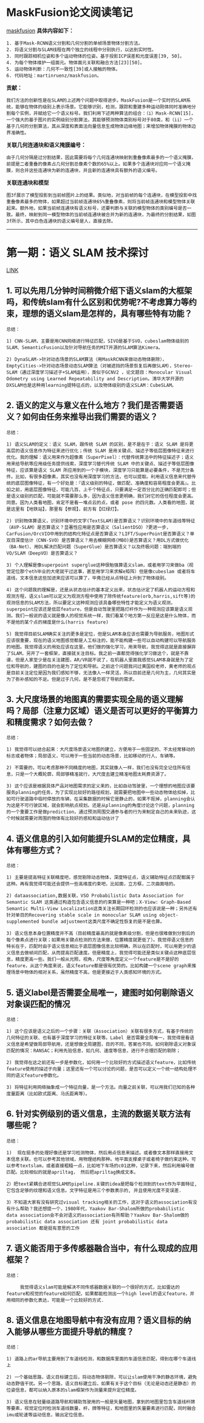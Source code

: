 
# **MaskFusion论文阅读笔记**
[maskfusion](https://zhuanlan.zhihu.com/p/136242262)
**具体内容如下：**
```
1. 基于Mask-RCNN语义分割和几何分割的单帧场景物体分割方法。
2. 将语义分割与SLAM线程在两个独立的线程中分别执行，以达到实时性。
3. 同时跟踪相机位姿和多个运动物体的位姿。基于投影ICP误差和光度误差[39, 50]。
4. 为每个物体维护一组面元。物体面元关联和融合方法[23][50]。
5. 运动物体判断：几何不一致性[39]或人接触的物体。
6. 代码地址：martinruenz/maskfusion。
```

**贡献：**
```
我们方法的创新性是在SLAM的上述两个问题中取得进步。MaskFusion是一个实时的SLAM系统，能够在物体的级别上表示场景。它能够识别，检测，跟踪和重建多种运动刚体同时准确地分割每个实例，并赋给它一个语义标号。我们利用下述两种算法的组合：（i）Mask-RCNN[15]，一个强大的基于图片的实例级别分割算法，其能够预测物体类别标号对于80类，和（ii）一个基于几何的分割算法，其从深度和表面法向量信息生成物体边缘地图；来增加物体掩膜的物体边界准确性。
```

**关联几何连通块和语义掩膜编号：**
```
由于几何分隔是过分割结果，因此需要将每个几何连通块映射到重叠像素最多的一个语义掩膜，前提是二者重叠的像素占几何分割总像素个数的65%以上。如果多个连通块对应同一个语义掩膜，则合并这些连通块为新的连通块，并且新的连通块具有额外的语义编号。
```

**关联连通块和模型**
```
图3f展示了模型投影到当前帧图片上的结果。类似地，对当前帧的每个连通块，在模型投影中找重叠像素最多的物体，如果超过当前帧连通块65%重叠像素，则将当前帧连通块和模型物体关联起来。额外地，如果当前帧连通块有语义标号，还要判断与关联的模型物体的类别编号是否一致。最终，映射到同一模型物体的当前帧连通块被合并为新的连通块，为最终的分割结果，如图3f所示，其中白色连通块的语义编号是人，直接去除。
```



---
#   **第一期：语义 SLAM 技术探讨**
[LINK](https://mp.weixin.qq.com/s?__biz=MzI5MTM1MTQwMw==&mid=2247522823&idx=1&sn=8a3f4e3e331083c785974509a5fa3473&chksm=ec132403db64ad152542cb6869b6610c469d62edba65dffd932c0fb0f510573c7c6119bef4cb&scene=0&xtrack=1&key=8ad0ea50d7c77351c22c58485afc928202fc9a0d824262962e89c0ba0fc2f4cdff71b53ac553de24a2869828b80680e5e0b95dca96d1ba2b387a0545f28d307fe680c5c34f85014974055224ce14d7e25609c1645f8dd9bd5e64212162dd37beebe8799d090c732cab8b4fd1d3f0726925ca732f54cfecfd8d3ddfa3c2cc66e8&ascene=1&uin=MTc5OTk4OTk0Mg%3D%3D&devicetype=Windows+XP&version=62060841&lang=en&exportkey=A1AdOz2GvCbMLDFOCZdQPoE%3D&pass_ticket=DuHVyX3jEPFpCie02M%2F7Xh7WrZEVx52yyON5KbuXUolAirkp4eRhEfeQW1vDicrX&wx_header=0)
## 1. 可以先用几分钟时间稍微介绍下语义slam的大框架吗，和传统slam有什么区别和优势呢?不考虑算力等约束，理想的语义slam是怎样的，具有哪些特有功能？
```
总结：

1) CNN-SLAM，主要是用CNN网络进行特征匹配，SIVO是基于SVO，cubeslam物体级别的SLAM、SemanticFusion以及针对导航任务的MIT开源的SLAM算法Kimera。

2) DynaSLAM->针对动态场景的SLAM算法（用MaskRCNN来做动态物体删除），EmptyCities->针对动态场景动态SLAM算法（对被遮挡的场景恢复后再做SLAM），Stereo-SLAM（通过深度学习描述子+SLAM运用），类似于GCNV2 ，论文题目：Monocular Visual Odometry using Learned Repeatability and Description。清华大学开源的DXSLAM也是这种用learning提特征点的，以及物体级别的语义SLAM：CubeSLAM。
```

## 2. 语义的定义与意义在什么地方？我们是否需要语义？如何由任务来推导出我们需要的语义？
```
总结：

1) 语义SLAM的定义：语义 SLAM，跟传统 SLAM 的区别，是不是在于：语义 SLAM 是将更高层的语义信息作为特征来进行优化；传统 SLAM 是用关键点、描述子等低层图像特征来进行优化。我的理解：语义用来作为超像素（SuperPixel）：代替传统算法中的特征描述子；语义用来给导航等应用级任务提供线索，深度学习替代传统 SLAM 中的关键点、描述子等低层图像特征，应该算是语义 SLAM 所应用到的一个子模块，深度学习只能算是必要条件，不是充分条件。比如，有很多超像素，其实也没有用深度学习的方法，也可以提取。利用语义信息来代替传统的底层图像特征，有一个好处是：『语义级别的特征，做匹配，准确度和容易程度会更高』。比如之前，用底层图像特征，可能几百、上千个特征点，只要满足一定百分比的正确匹配即可；但是语义级别的匹配，可能就不需要那么多，因为语义信息更明确，我们对它的信任程度会更高。同意。因为人类看地图，肯定不是看一堆点云的点，或者 pose 的四元数。人类看的地图，就是这里有【地铁站】，那里有【参观】，前方有【红绿灯】。

2) 识别物体算语义，识别环境中的文字(TextSLAM)是否算语义？识别环境中的车道线等特征（AVP-SLAM）是否算语义？显著性应用是否算语义（SalientDSO）?更进一步，CarFusion/OrcVIO中用到的结构化特征点是否算语义？LIFT/SuperPoint是否算语义？单双目深度估计（CNN-SVO）是否算语义？用去模糊网络(MBO)是否算语义？用DL方式做优化（BA-Net）、用DL解决匹配问题（SuperGlue）是否算语义？以及终极问题：端到端的VO/SLAM（DeepVO）是否算语义？

3) 个人理解是像superpoint superglue这种很勉强算语义slam，或者用学习来做ba（视觉定位那个eth毕业的大佬就干过这事，甚至用学习来求解e矩阵）但是像cubeslam 或者将车道线，文本信息这些加进来应该可以算了，毕竟已经从点特征上升到了物体级别。

4) 这个问题我的理解是，还是从状态估计的基本定义出来，状态估计定了机器人的运动方程和观测方程，语义slam可以定义为观测方程中使用了除传统feature(orb,harris,sift等)的观测信息的SLAM方法，所以要定义这种观测应该具备哪些特性才能定义为语义观测，superpoint应该还是低层feature，但是自动驾驶里把路灯杆作为一种观测应该算是语义观测。我们一般说的语义就是像人的视觉系统一样，我们看某个地方第一反应是这是什么物体，而不是他的某个点的梯度是什么(harris feature)

5) 我觉得目前SLAM确实关注的更多是定位，但是SLAM本身应该也需要为导航服务，地图形式应该很重要，现在的语义地图感觉都是人工标注的，能不能构建一些可以自动构建可以导航服务的地图。我觉得语义的用处应该在这里。他们做的强化学习，用来导航，我觉得这就是直接摒弃了SLAM，另开了一套框架，直接就关注目标。我之前一直都觉得强化学习做这个，就是不靠谱，但是人家至少是在关注建图，AR/VR就不说了，在机器人里面我感觉SLAM本身就是为了定位和导航的，建图的目的也是为了定位和导航。之前这个问题我问过黄国权老师，黄老师的观点是目前关注定位是因为我们感知不够，无法像人一样灵活，所以目前还是几何为主，几何其实是为了弥补感知的不足。但是过于几何，是不是忽视了导航的需求。
```

## 3. 大尺度场景的地图真的需要实现全局的语义理解吗？局部（注意力区域）语义是否可以更好的平衡算力和精度需求？如何去做？
```
总结：

1) 我觉得可以结合起来：大尺度场景语义地图的建立，方便用于一些固定的、不太经常移动的标志或者物体；局部语义，可以用于一些当前的动态场景，比如移动的行人、车辆等。

2) 不需要的，可以考虑那种不同精度的地图，其实就像人一样，我们也没有完全记住所有信息，只是一个大概轮廓，局部够精准就行，大尺度去建立精准地图太耗费资源了。

3) 这个应该是根据具体产品对地图需求的定义来的，比如自动驾驶里，一个理想的地图应该要服务planning的任务，为了实现比较好的路径规划，就需要把地图中一些动态物体给扣掉，比如可行驶道路中临时停放的车辆，在采集数据的时候它是静止的，如果不抠掉，planning会认为这是不可行驶区域，就会影响航点规划。还是从planning的角度讨论这个问题，planning的一个重要工作是做prediction，通过预测周围交通参与者的行为来制定自己的未来轨迹，这个时候就需要对周围的物体有比较好的感知和运动估计了
```

## 4. 语义信息的引入如何能提升SLAM的定位精度，具体有哪些方式？
```
总结：

1) 主要是提高特征关联精度吧，感觉剔除动态物体，深度特征点，语义辅助特征点匹配都属于这种。再有我觉得可能还会提供一些高维度约束吧，比如面，立方框，二次曲面啥的。

2) dataassociation,数据关联，VSO Probabilistic Data Association for Semantic SLAM 这类通过构造包含语义信息的约束算是一种吧；X-View: Graph-Based Semantic Multi-View Localization这类关注长期回环检测的也应该说是一种；另外还有针对单目的Recovering stable scale in monocular SLAM using object-supplemented bundle adjustment这类尺度不确定性恢复的是不是也算。

3) 语义信息本身位置精度并不高（目前精度最高的就是像素级分割，但是也很难做到分割后的每个像素点进行关联；如果用关键点检测的方法来做，位置精度就更低了）。我觉得语义信息的特长在于，匹配时由于语义信息相比于底层图像信息比较明确，所以在匹配时，可以用更少的语义信息去做帧间匹配，从而提高匹配速度。但是精度上，我觉得可能还是类似关键点这种底层信息，精度更高一些。我们一般从光照，视角，尺度等角度定义一个feature是不是好的feature，从这个角度来说，语义feature都是很有优势的。比如构建一个scene graph来推理场景中物体的相对关系，虽然精度不高，但是更接近于人类感知环境的方式。
```

## 5. 语义label是否需要全局唯一，建图时如何剔除语义对象误匹配的情况
```
总结：

1) 这个应该是语义之后的一个步骤：关联（Association）关联有很多方式，有基于传统的几何特征的关联、也有基于深度学习的特征关联等。Label 是否需要全局唯一，我觉得是看语义信息是希望做局部导航用，还是想做全局建图，目的不同，答案也不同。如何剔除语义对象误匹配的情况：RANSAC；利用先验信息，如几何、速度等信息，进行不合理匹配的剔除；

2) 我觉得在这之前还有一步是参数化，如何用一个比较好的方式描述语义feature，比如传统feature使用的描述子向量；这里还有一个可以讨论的问题，是否可以定义一个统一结构处理不同的语义feature参数化。

3) 将特征利用网络抽象成一个特征向量，是一个方法。向量之前关联，可以用我们已知的各种度量距离（比如欧式距离、马氏距离等）。
```

## 6. 针对实例级别的语义信息，主流的数据关联方法有哪些呢？
```
总结：

1)  现在挺多的处理好像还是学习检测物体，然后用点信息来描述。或者像文本那样直接用文本信息关联。也可以参考其他领域，用物理结构那种。地平面支撑桌子或者椅子做约束这种。可以参考textslam，或者直接粗糙一点，比如地下车场的c01这种，记录下来，然后利用编号做匹配。比较相似的就是apriltag， 然后把apriltag换成文本。

2）把text紧耦合进视觉SLAM的pipeline.关键的idea是把每个检测到的text作为平面特征, 它包含足够的纹理和语义信息。文字特征是用三个参数表示的, 并且使用光度不变误差.

3）不知道大家有没有研究过visual tracking相关的工作，这对于语义的association有没有什么帮助？我还想提一个，1980年代，Yaakov Bar-Shalom所做的probabilistic data association会不会对语义的association有所帮助？Yaakov Bar-Shalom做的 probabilistic data association 还有 joint probabilistic data association 都是挺有意思的工作
```

## 7. 语义能否用于多传感器融合当中，有什么现成的应用框架？
```
总结：

     我觉得语义slam可能是解决不同传感器数据关联的一个很好的方式，比如雷达的feature和视觉的feature如何匹配，如果都能检测出一个high level的语义feature，并用相同的参数化表达，可能是一个比较好的方式.
```

## 8. 语义信息在地图导航中有没有应用？语义目标的纳入能够从哪些方面提升导航的精度？
```
总结：

1) 道路上的ar导航主要用到了车道线检测，和数据库里面的车道信息匹配，得到在哪个车道线上

2) 一个基础思路，语义目标建立后，将动态物体剔除，可以让slam使用干净的静态环境，避免动态野值干扰。另一个思路，语义目标建立后，如果有关于这个目标（无论是动态还是静态）的位姿信息，都可以纳入原本的slam框架作为测量来提升定位精度。

3) 语义信息在轻量级道路导航和辅助驾驶用的一般是矢量地图，拿到的地图里包含车道线杆牌等要素，视觉定位时检测车道线数量，杆，牌等特征，和地图里的矢量要素进行匹配，同时融合imu或轮速等运动信息，输出定位信息。
```